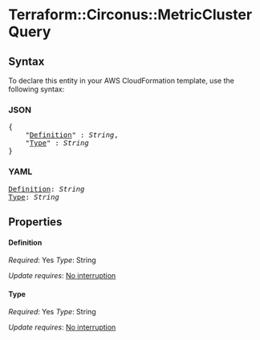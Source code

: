 # Terraform::Circonus::MetricCluster Query

## Syntax

To declare this entity in your AWS CloudFormation template, use the following syntax:

### JSON

<pre>
{
    "<a href="#definition" title="Definition">Definition</a>" : <i>String</i>,
    "<a href="#type" title="Type">Type</a>" : <i>String</i>
}
</pre>

### YAML

<pre>
<a href="#definition" title="Definition">Definition</a>: <i>String</i>
<a href="#type" title="Type">Type</a>: <i>String</i>
</pre>

## Properties

#### Definition

_Required_: Yes
_Type_: String

_Update requires_: [No interruption](https://docs.aws.amazon.com/AWSCloudFormation/latest/UserGuide/using-cfn-updating-stacks-update-behaviors.html#update-no-interrupt)

#### Type

_Required_: Yes
_Type_: String

_Update requires_: [No interruption](https://docs.aws.amazon.com/AWSCloudFormation/latest/UserGuide/using-cfn-updating-stacks-update-behaviors.html#update-no-interrupt)

